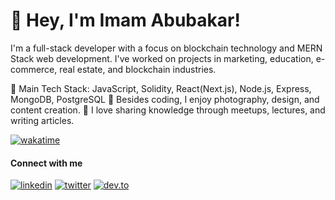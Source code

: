 # 👋 Hey, I'm Imam Abubakar!
I'm a full-stack developer with a focus on blockchain technology and MERN Stack web development. I've worked on projects in marketing, education, e-commerce, real estate, and blockchain industries.

🔧 Main Tech Stack: JavaScript, Solidity, React(Next.js), Node.js, Express, MongoDB, PostgreSQL
🎨 Besides coding, I enjoy photography, design, and content creation.
🌱 I love sharing knowledge through meetups, lectures, and writing articles.

[![wakatime](https://wakatime.com/badge/user/7764c852-4772-48fb-8346-c61e1fd7eb38.svg)](https://wakatime.com/@7764c852-4772-48fb-8346-c61e1fd7eb38)

#### Connect with me
[![linkedin](https://img.shields.io/badge/linkedin-0A66C2?style=for-the-badge&logo=linkedin&logoColor=white)](https://www.linkedin.com/in/imam-abubakar-olusola-3b246a217)
[![twitter](https://img.shields.io/badge/twitter-1DA1F2?style=for-the-badge&logo=twitter&logoColor=white)](https://twitter.com/abubakardev)
[![dev.to](https://img.shields.io/badge/dev.to-0A0A0A?style=for-the-badge&logo=dev.to&logoColor=white)](https://dev.to/abubakardev)



